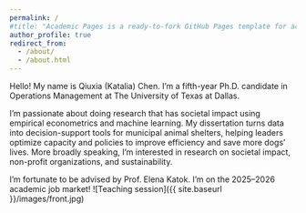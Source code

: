 ```yaml
---
permalink: /
#title: "Academic Pages is a ready-to-fork GitHub Pages template for academic personal websites"
author_profile: true
redirect_from: 
  - /about/
  - /about.html
---
```

Hello! My name is Qiuxia (Katalia) Chen. I’m a fifth-year Ph.D. candidate in Operations Management at The University of Texas at Dallas.

I’m passionate about doing research that has societal impact using empirical econometrics and machine learning. My dissertation turns data into decision-support tools for municipal animal shelters, helping leaders optimize capacity and policies to improve efficiency and save more dogs’ lives. More broadly speaking, I’m interested in research on societal impact, non-profit organizations, and sustainability. 

I’m fortunate to be advised by Prof. Elena Katok. I’m on the 2025–2026 academic job market!
![Teaching session]({{ site.baseurl }}/images/front.jpg)
